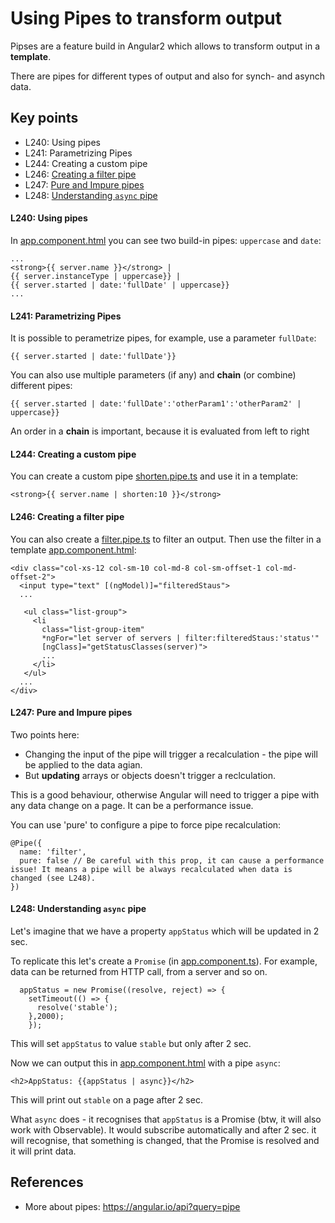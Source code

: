 # Using Pipes to transform output

Pipses are a feature build in Angular2 which allows to transform output in a **template**.

There are pipes for different types of output and also for synch- and asynch data.
## Key points
* L240: Using pipes
* L241: Parametrizing Pipes
* L244: Creating a custom pipe
* L246: [Creating a filter pipe](#l246-creating-a-filter-pipe)
* L247: [Pure and Impure pipes](#l247-pure-and-impure-pipes)
* L248: [Understanding `async` pipe](#l248-understanding-async-pipe)


#### L240: Using pipes

In [app.component.html](https://github.com/ebd622/fe-samples/blob/master/pipes/src/app/app.component.html) you can see two build-in pipes: `uppercase` and `date`:

```
...
<strong>{{ server.name }}</strong> |
{{ server.instanceType | uppercase}} |
{{ server.started | date:'fullDate' | uppercase}}
...
```
#### L241: Parametrizing Pipes
It is possible to perametrize pipes, for example, use a parameter `fullDate`:

```
{{ server.started | date:'fullDate'}}
```

You can also use multiple parameters (if any) and **chain** (or combine) different pipes:

```
{{ server.started | date:'fullDate':'otherParam1':'otherParam2' | uppercase}}
```
An order in a **chain** is important, because it is evaluated from left to right

#### L244: Creating a custom pipe

You can create a custom pipe [shorten.pipe.ts](https://github.com/ebd622/fe-samples/blob/master/pipes/src/app/shorten.pipe.ts) and use it in a template:
```
<strong>{{ server.name | shorten:10 }}</strong>
```

#### L246: Creating a filter pipe

You can also create a [filter.pipe.ts](https://github.com/ebd622/fe-samples/blob/master/pipes/src/app/filter.pipe.ts) to filter an output. Then use the filter in a template [app.component.html](https://github.com/ebd622/fe-samples/blob/master/pipes/src/app/app.component.html):

```
<div class="col-xs-12 col-sm-10 col-md-8 col-sm-offset-1 col-md-offset-2">
  <input type="text" [(ngModel)]="filteredStaus">
  ...

   <ul class="list-group">
     <li
       class="list-group-item"
       *ngFor="let server of servers | filter:filteredStaus:'status'"
       [ngClass]="getStatusClasses(server)">
       ...
     </li>
   </ul>
  ...
</div>
```

#### L247: Pure and Impure pipes
Two points here:
* Changing the input of the pipe will trigger a recalculation - the pipe will be applied to the data agian.
* But **updating** arrays or objects doesn't trigger a reclculation.

This is a good behaviour, otherwise Angular will need to trigger a pipe with any data change on a page. It can be a performance issue.

You can use 'pure' to configure a pipe to force pipe recalculation:
```
@Pipe({
  name: 'filter',
  pure: false // Be careful with this prop, it can cause a performance issue! It means a pipe will be always recalculated when data is changed (see L248).
})
```

#### L248: Understanding `async` pipe

Let's imagine that we have a property `appStatus` which will be updated in 2 sec. 

To replicate this let's create a `Promise` (in [app.component.ts](https://github.com/ebd622/fesamples/blob/master/pipes/src/app/app.component.ts)). For example, data can be returned from HTTP call, from a server and so on.

```
  appStatus = new Promise((resolve, reject) => {
    setTimeout(() => {
      resolve('stable');
    },2000);
    });
```
This will set `appStatus` to value `stable` but only after 2 sec.

Now we can output this in [app.component.html](https://github.com/ebd622/fe-samples/blob/master/pipes/src/app/app.component.html) with a pipe `async`:

```
<h2>AppStatus: {{appStatus | async}}</h2>
```
This will print out `stable` on a page after 2 sec.

What `async` does - it recognises that `appStatus` is a Promise (btw, it will also work with Observable). It would subscribe automatically and after 2 sec. 
it will recognise, that something is changed, that the Promise is resolved and it will print data.

## References
* More about pipes: https://angular.io/api?query=pipe
